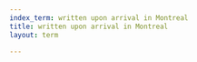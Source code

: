 ```yaml
---
index_term: written upon arrival in Montreal
title: written upon arrival in Montreal
layout: term

---
```

